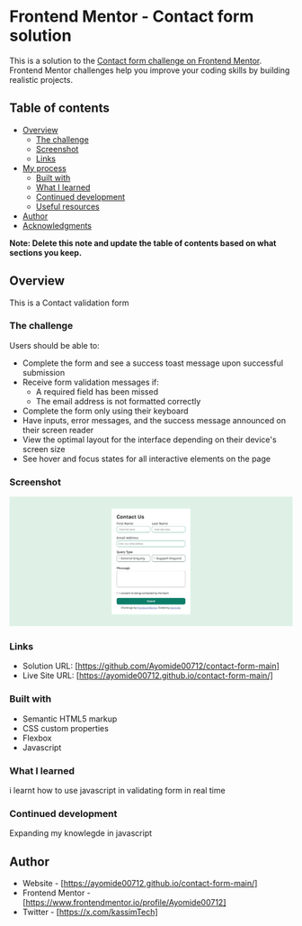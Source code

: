 # Frontend Mentor - Contact form solution

This is a solution to the [Contact form challenge on Frontend Mentor](https://www.frontendmentor.io/challenges/contact-form--G-hYlqKJj). Frontend Mentor challenges help you improve your coding skills by building realistic projects. 

## Table of contents

- [Overview](#overview)
  - [The challenge](#the-challenge)
  - [Screenshot](#screenshot)
  - [Links](#links)
- [My process](#my-process)
  - [Built with](#built-with)
  - [What I learned](#what-i-learned)
  - [Continued development](#continued-development)
  - [Useful resources](#useful-resources)
- [Author](#author)
- [Acknowledgments](#acknowledgments)

**Note: Delete this note and update the table of contents based on what sections you keep.**

## Overview
This is a Contact validation form 
### The challenge

Users should be able to:

- Complete the form and see a success toast message upon successful submission
- Receive form validation messages if:
  - A required field has been missed
  - The email address is not formatted correctly
- Complete the form only using their keyboard
- Have inputs, error messages, and the success message announced on their screen reader
- View the optimal layout for the interface depending on their device's screen size
- See hover and focus states for all interactive elements on the page

### Screenshot

![](/assets/images/screencapture-127-0-0-1-5500-index-html-2025-04-06-10_14_18.png)


### Links

- Solution URL: [https://github.com/Ayomide00712/contact-form-main]
- Live Site URL: [https://ayomide00712.github.io/contact-form-main/]

### Built with

- Semantic HTML5 markup
- CSS custom properties
- Flexbox
- Javascript

### What I learned

i learnt how to use javascript in validating form in real time

### Continued development

Expanding my knowlegde in javascript

## Author

- Website - [https://ayomide00712.github.io/contact-form-main/]
- Frontend Mentor - [https://www.frontendmentor.io/profile/Ayomide00712]
- Twitter - [https://x.com/kassimTech]

